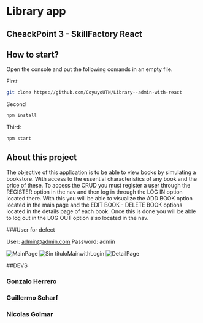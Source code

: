 # Library app

## CheackPoint 3 - SkillFactory React

## How to start?

Open the console and put the following comands in an empty file.

First

```sh
git clone https://github.com/CoyuyoUTN/Library--admin-with-react
```

Second

```sh
npm install
```

Third:

```sh
npm start
```

## About this project

The objective of this application is to be able to view books by simulating a bookstore. With access to the essential characteristics of any book and the price of these.
To access the CRUD you must register a user through the REGISTER option in the nav and then log in through the LOG IN option located there.
With this you will be able to visualize the ADD BOOK option located in the main page and the EDIT BOOK - DELETE BOOK options located in the details page of each book.
Once this is done you will be able to log out in the LOG OUT option also located in the nav.

###User for defect

User: admin@admin.com
Password: admin

![MainPage](https://user-images.githubusercontent.com/23712018/196056026-97545a25-c955-41ff-9b27-246cfa74fe58.jpg)
![Sin títuloMainwithLogin](https://user-images.githubusercontent.com/23712018/196056032-d83d64bb-fbc0-4b8b-9d63-67b21cd8b1d2.jpg)
![DetailPage](https://user-images.githubusercontent.com/23712018/196056035-ce499a76-05bc-49ab-a01b-7fcc0bce67be.jpg)

##DEVS

### Gonzalo Herrero

### Guillermo Scharf

### Nicolas Golmar
